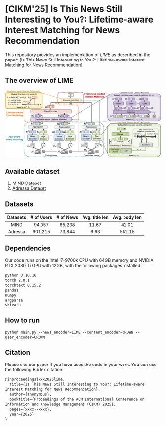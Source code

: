 # [CIKM'25] Is This News Still Interesting to You?: Lifetime-aware Interest Matching for News Recommendation
This repository provides an implementation of *LIME* as described in the paper: [Is This News Still Interesting to You?: Lifetime-aware Interest Matching for News Recommendation]
<!--(https://arxiv.org/abs/2310.09401) by Seongeun Ryu, Yunyong Ko, and Sang-Wook Kim, In Proceedings of the ACM International Conference on Information and Knowledge Management (CIKM) 2025 -->

## The overview of LIME
![The overview of LIME](./assets/LIME_overview.PNG)

## Available dataset
1. [MIND Dataset](https://msnews.github.io/)
2. [Adressa Dataset](https://reclab.idi.ntnu.no/dataset/)

## Datasets
|Datasets|# of Users|# of News|Avg. title len|Avg. body len|
|:---:|:---:|:---:|:---:|:---:|
|MIND|94,057|65,238|11.67|41.01|
|Adressa|601,215|73,844|6.63|552.15|

## Dependencies
Our code runs on the Intel i7-9700k CPU with 64GB memory and NVIDIA RTX 2080 Ti GPU with 12GB, with the following packages installed:
```
python 3.10.16
torch 2.0.1
torchtext 0.15.2
pandas
numpy
argparse
sklearn
```
## How to run
```
python main.py --news_encoder=LIME --content_encoder=CROWN --user_encoder=CROWN
```

## Citation
Please cite our paper if you have used the code in your work. You can use the following BibTex citation:
```
@inproceedings{xxx2025lime,
  title={Is This News Still Interesting to You?: Lifetime-aware Interest Matching for News Recommendation},
  author={anonymous},
  booktitle={Proceedings of the ACM International Conference on Information and Knowledge Management (CIKM) 2025},
  pages={xxxx--xxxx},
  year={2025}
}
```
